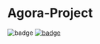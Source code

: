 # Agora-Project
<img src="https://img.shields.io/badge/dynamic/json?color=099dfd&amp;label=Agora-RTC&amp;query=%24.usage&amp;url=https%3A%2F%2Fconsole-open-staging.agoralab.co%2Fopen-api%2Fv1%2Fbadge%2Fproject%2F7be6ad89b7392ef4b3fbb5398eee5f21%3A847fdd0db89ed13f74" alt="badge">
<a href="https://agora.io" target="_blank"><img src="https://img.shields.io/badge/dynamic/json?color=099dfd&labelColor=002550&style=flat-square&cacheSeconds=360000&label=Agora-RTC&query=%24.usage&url=https%3A%2F%2Fconsole-open-staging.agoralab.co%2Fopen-api%2Fv1%2Fbadge%2Fproject%2F4c40e98d170694ca58067de6dcffc586%3A3ac20fe38b3d9cef71&link=https%3A%2F%2Fagora.io" alt="badge" /></a>
<object data="https://img.shields.io/badge/dynamic/json?color=099dfd&logoColor=002550&cacheSeconds=360000&label=Agora-RTC&query=%24.usage&url=https%3A%2F%2Fconsole-open-staging.agoralab.co%2Fopen-api%2Fv1%2Fbadge%2Fproject%2F8977a5192c7317f377c74f23d7626a44%3Ad067fdcee07239b4df&link=https%3A%2F%2Fagora.io" type="image/gif"></object>
